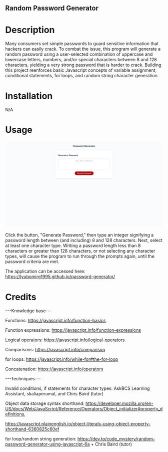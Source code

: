 ## Random Password Generator

# Description

Many consumers set simple passwords to guard sensitive information that hackers can easily crack. To combat the issue, this program will generate a random password using a user-selected combination of uppercase and lowercase letters, numbers, and/or special characters between 8 and 128 characters, yielding a very strong password that is harder to crack. Building this project reenforces basic Javascript concepts of variable assignment, conditional statements, for loops, and random string character generation. 

# Installation

N/A

# Usage

![alt text](./assets/images/password-generator.png)

Click the button, "Generate Password," then type an integer signifying a password length between (and including) 8 and 128 characters. Next, select at least one character type. Writing a password length less than 8 characters or greater than 128 characters, or not selecting any character types, will cause the program to run through the prompts again, until the password criteria are met. 

The application can be accessed here: https://lyubomirg1995.github.io/password-generator/

# Credits

---Knowledge base---

Functions: https://javascript.info/function-basics

Function expressions: https://javascript.info/function-expressions

Logical operators: https://javascript.info/logical-operators

Comparisons: https://javascript.info/comparison

for loops: https://javascript.info/while-for#the-for-loop

Concatenation: https://javascript.info/operators

---Techniques---

Invalid conditions, if statements for character types: AskBCS Learning Assistant, skaliaperumal, and Chris Baird (tutor)

Object data storage syntax shorthand: https://developer.mozilla.org/en-US/docs/Web/JavaScript/Reference/Operators/Object_initializer#property_definitions, 
                        
  https://javascript.plainenglish.io/object-literals-using-object-property-shorthand-6360825c60ef

for loop/random string generation: https://dev.to/code_mystery/random-password-generator-using-javascript-6a + Chris Baird (tutor)




